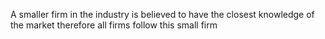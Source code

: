 A smaller firm in the industry is believed to have the closest knowledge of the market therefore all firms follow this small firm